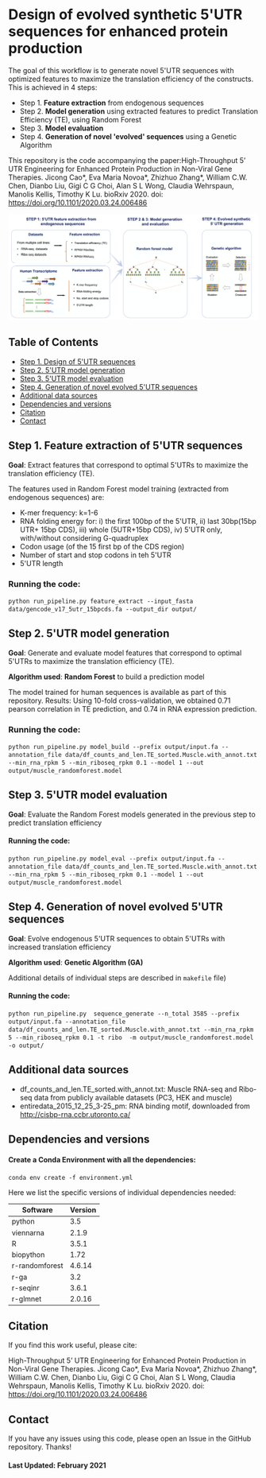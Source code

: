 # Design of evolved synthetic 5'UTR sequences for enhanced protein production

The goal of this workflow is to generate novel 5'UTR sequences with optimized features to maximize the translation efficiency of the constructs. 
This is achieved in 4 steps:

- Step 1. **Feature extraction** from endogenous sequences 
- Step 2. **Model generation** using extracted features to predict Translation Efficiency (TE), using Random Forest
- Step 3. **Model evaluation** 
- Step 4. **Generation of novel 'evolved' sequences** using a Genetic Algorithm

This repository is the code accompanying the paper:High-Throughput 5’ UTR Engineering for Enhanced Protein Production in Non-Viral Gene Therapies. Jicong Cao*, Eva Maria Novoa*, Zhizhuo Zhang*, William C.W. Chen, Dianbo Liu, Gigi C G Choi, Alan S L Wong, Claudia Wehrspaun, Manolis Kellis, Timothy K Lu. bioRxiv 2020. doi: https://doi.org/10.1101/2020.03.24.006486


![alt text](./img/init_fig.png "init_fig")


## Table of Contents
- [Step 1. Design of 5'UTR sequences](#Step-1.-Design-of-5'UTR-sequences)
- [Step 2. 5'UTR model generation](#Step-2.-5'UTR-model-generation)
- [Step 3. 5'UTR model evaluation](#Step-3.-5'UTR-model-evaluation)
- [Step 4. Generation of novel evolved 5'UTR sequences](#Step-4.-Generation-of-novel-evolved-5'UTR-sequences)
- [Additional data sources](#Additional-data-sources)
- [Dependencies and versions](#Dependencies-and-versions)
- [Citation](#Citation) 
- [Contact](#Contact) 
 

## Step 1. Feature extraction of 5'UTR sequences 

**Goal**: Extract features that correspond to optimal 5'UTRs to maximize the translation efficiency (TE).

The features used in Random Forest model training (extracted from endogenous sequences) are:
- K-mer frequency: k=1-6
- RNA folding energy for: i) the first 100bp of the 5'UTR, ii) last 30bp(15bp UTR+ 15bp CDS), iii) whole (5UTR+15bp CDS), iv) 5'UTR only, with/without considering G-quadruplex 
- Codon usage (of the 15 first bp of the CDS region)
- Number of start and stop codons in teh 5'UTR
- 5'UTR length

### Running the code: 
``` 
python run_pipeline.py feature_extract --input_fasta data/gencode_v17_5utr_15bpcds.fa --output_dir output/
```

## Step 2. 5'UTR model generation

**Goal**: Generate and evaluate model  features that correspond to optimal 5'UTRs to maximize the translation efficiency (TE).

**Algorithm used**: **Random Forest** to build a prediction model 

The model trained for human sequences is available as part of this repository. 
Results: Using 10-fold cross-validation, we obtained  0.71 pearson correlation in TE prediction, and 0.74 in RNA expression prediction.

### Running the code: 
``` 
python run_pipeline.py model_build --prefix output/input.fa --annotation_file data/df_counts_and_len.TE_sorted.Muscle.with_annot.txt --min_rna_rpkm 5 --min_riboseq_rpkm 0.1 --model 1 --out output/muscle_randomforest.model
```

## Step 3. 5'UTR model evaluation

**Goal**: Evaluate the Random Forest models generated in the previous step to predict translation efficiency

#### Running the code:

```
python run_pipeline.py model_eval --prefix output/input.fa --annotation_file data/df_counts_and_len.TE_sorted.Muscle.with_annot.txt --min_rna_rpkm 5 --min_riboseq_rpkm 0.1 --model 1 --out output/muscle_randomforest.model
```

## Step 4. Generation of novel evolved 5'UTR sequences

**Goal**: Evolve endogenous 5'UTR sequences to obtain 5'UTRs with increased translation efficiency

**Algorithm used**: **Genetic Algorithm (GA)**

Additional details of individual steps are described in `makefile` file)

#### Running the code:
```
python run_pipeline.py  sequence_generate --n_total 3585 --prefix output/input.fa --annotation_file data/df_counts_and_len.TE_sorted.Muscle.with_annot.txt --min_rna_rpkm 5 --min_riboseq_rpkm 0.1 -t ribo  -m output/muscle_randomforest.model  -o output/
```

## Additional data sources 

- df_counts_and_len.TE_sorted.with_annot.txt: Muscle RNA-seq and Ribo-seq data from publicly available datasets (PC3, HEK and muscle)
- entiredata_2015_12_25_3-25_pm: RNA binding motif, downloaded from http://cisbp-rna.ccbr.utoronto.ca/
 
## Dependencies and versions

#### Create a Conda Environment with all the dependencies:
```
conda env create -f environment.yml
```

Here we list the specific versions of individual dependencies needed:

| Software | Version |
| ------------- | ------------- |
| python  | 3.5  |
| viennarna  | 2.1.9  |
| R  | 3.5.1  |
| biopython  | 1.72 |
| r-randomforest  | 4.6.14 |
| r-ga  | 3.2  |
| r-seqinr  | 3.6.1  |
| r-glmnet  | 2.0.16  |


## Citation
If you find this work useful, please cite: 

High-Throughput 5’ UTR Engineering for Enhanced Protein Production in Non-Viral Gene Therapies. Jicong Cao*, Eva Maria Novoa*, Zhizhuo Zhang*, William C.W. Chen, Dianbo Liu, Gigi C G Choi, Alan S L Wong, Claudia Wehrspaun, Manolis Kellis, Timothy K Lu. bioRxiv 2020. doi: https://doi.org/10.1101/2020.03.24.006486


## Contact
If you have any issues using this code, please open an Issue in the GitHub repository. Thanks!


#### Last Updated: February 2021

